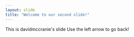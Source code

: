 ```yaml
---
layout: slide
title: "Welcome to our second slide!"
---
```


This is davidmccranie's slide
Use the left arrow to go back!
